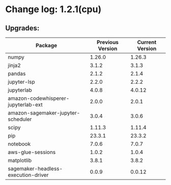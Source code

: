 # Change log: 1.2.1(cpu)

## Upgrades: 

Package | Previous Version | Current Version
---|---|---
numpy|1.26.0|1.26.3
jinja2|3.1.2|3.1.3
pandas|2.1.2|2.1.4
jupyter-lsp|2.2.0|2.2.2
jupyterlab|4.0.8|4.0.12
amazon-codewhisperer-jupyterlab-ext|2.0.0|2.0.1
amazon-sagemaker-jupyter-scheduler|3.0.4|3.0.6
scipy|1.11.3|1.11.4
pip|23.3.1|23.3.2
notebook|7.0.6|7.0.7
aws-glue-sessions|1.0.2|1.0.4
matplotlib|3.8.1|3.8.2
sagemaker-headless-execution-driver|0.0.9|0.0.12
